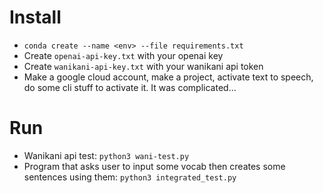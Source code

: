 # Install
* `conda create --name <env> --file requirements.txt`
* Create `openai-api-key.txt` with your openai key
* Create `wanikani-api-key.txt` with your wanikani api token
* Make a google cloud account, make a project, activate text to speech, do some cli stuff to activate it. It was complicated...

# Run
* Wanikani api test: `python3 wani-test.py`
* Program that asks user to input some vocab then creates some sentences using them: `python3 integrated_test.py`